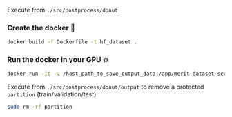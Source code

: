 Execute from `./src/postprocess/donut`
### Create the docker :whale:
```bash
docker build -f Dockerfile -t hf_dataset .
```
### Run the docker in your GPU :boom:
```bash
docker run -it -v /host_path_to_save_output_data:/app/merit-dataset-sequence-format hf_dataset
```

Execute from `./src/postprocess/donut/output` to remove a protected `partition` (train/validation/test)
```bash
sudo rm -rf partition
```